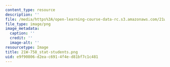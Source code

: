 ```yaml
---
content_type: resource
description: ''
file: /media/https%3A/open-learning-course-data-rc.s3.amazonaws.com/21w-758-genre-fiction-workshop-spring-2013/e9f90806d2eac6914f4ed81bf7c1c481_21W-758_stat-students.png
file_type: image/png
image_metadata:
  caption: ''
  credit: ''
  image-alt: ''
resourcetype: Image
title: 21W-758_stat-students.png
uid: e9f90806-d2ea-c691-4f4e-d81bf7c1c481
---
```

